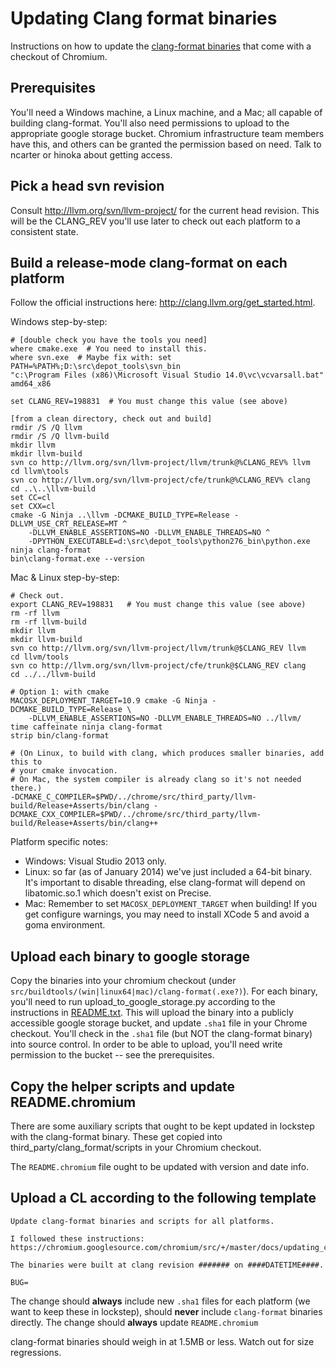 # Updating Clang format binaries

Instructions on how to update the [clang-format binaries](clang_format.md) that
come with a checkout of Chromium.

## Prerequisites

You'll need a Windows machine, a Linux machine, and a Mac; all capable of
building clang-format. You'll also need permissions to upload to the appropriate
google storage bucket. Chromium infrastructure team members have this, and
others can be granted the permission based on need. Talk to ncarter or hinoka
about getting access.

## Pick a head svn revision

Consult http://llvm.org/svn/llvm-project/ for the current head revision. This
will be the CLANG_REV you'll use later to check out each platform to a
consistent state.

## Build a release-mode clang-format on each platform

Follow the official instructions here:
http://clang.llvm.org/get_started.html.

Windows step-by-step:

```shell
# [double check you have the tools you need]
where cmake.exe  # You need to install this.
where svn.exe  # Maybe fix with: set PATH=%PATH%;D:\src\depot_tools\svn_bin
"c:\Program Files (x86)\Microsoft Visual Studio 14.0\vc\vcvarsall.bat" amd64_x86

set CLANG_REV=198831  # You must change this value (see above)

[from a clean directory, check out and build]
rmdir /S /Q llvm
rmdir /S /Q llvm-build
mkdir llvm
mkdir llvm-build
svn co http://llvm.org/svn/llvm-project/llvm/trunk@%CLANG_REV% llvm
cd llvm\tools
svn co http://llvm.org/svn/llvm-project/cfe/trunk@%CLANG_REV% clang
cd ..\..\llvm-build
set CC=cl
set CXX=cl
cmake -G Ninja ..\llvm -DCMAKE_BUILD_TYPE=Release -DLLVM_USE_CRT_RELEASE=MT ^
    -DLLVM_ENABLE_ASSERTIONS=NO -DLLVM_ENABLE_THREADS=NO ^
    -DPYTHON_EXECUTABLE=d:\src\depot_tools\python276_bin\python.exe
ninja clang-format
bin\clang-format.exe --version
```

Mac & Linux step-by-step:

```shell
# Check out.
export CLANG_REV=198831   # You must change this value (see above)
rm -rf llvm
rm -rf llvm-build
mkdir llvm
mkdir llvm-build
svn co http://llvm.org/svn/llvm-project/llvm/trunk@$CLANG_REV llvm
cd llvm/tools
svn co http://llvm.org/svn/llvm-project/cfe/trunk@$CLANG_REV clang
cd ../../llvm-build

# Option 1: with cmake
MACOSX_DEPLOYMENT_TARGET=10.9 cmake -G Ninja -DCMAKE_BUILD_TYPE=Release \
    -DLLVM_ENABLE_ASSERTIONS=NO -DLLVM_ENABLE_THREADS=NO ../llvm/
time caffeinate ninja clang-format
strip bin/clang-format

# (On Linux, to build with clang, which produces smaller binaries, add this to
# your cmake invocation.
# On Mac, the system compiler is already clang so it's not needed there.)
-DCMAKE_C_COMPILER=$PWD/../chrome/src/third_party/llvm-build/Release+Asserts/bin/clang -DCMAKE_CXX_COMPILER=$PWD/../chrome/src/third_party/llvm-build/Release+Asserts/bin/clang++
```

Platform specific notes:

*   Windows: Visual Studio 2013 only.
*   Linux: so far (as of January 2014) we've just included a 64-bit binary. It's
    important to disable threading, else clang-format will depend on
    libatomic.so.1 which doesn't exist on Precise.
*   Mac: Remember to set `MACOSX_DEPLOYMENT_TARGET` when building! If you get
    configure warnings, you may need to install XCode 5 and avoid a goma
    environment.

## Upload each binary to google storage

Copy the binaries into your chromium checkout (under
`src/buildtools/(win|linux64|mac)/clang-format(.exe?)`). For each binary, you'll
need to run upload_to_google_storage.py according to the instructions in
[README.txt](https://chromium.googlesource.com/chromium/buildtools/+/master/clang_format/README.txt).
This will upload the binary into a publicly accessible google storage bucket,
and update `.sha1` file in your Chrome checkout. You'll check in the `.sha1`
file (but NOT the clang-format binary) into source control. In order to be able
to upload, you'll need write permission to the bucket -- see the prerequisites.

## Copy the helper scripts and update README.chromium

There are some auxiliary scripts that ought to be kept updated in lockstep with
the clang-format binary. These get copied into
third_party/clang_format/scripts in your Chromium checkout.

The `README.chromium` file ought to be updated with version and date info.

## Upload a CL according to the following template

    Update clang-format binaries and scripts for all platforms.

    I followed these instructions:
    https://chromium.googlesource.com/chromium/src/+/master/docs/updating_clang_format_binaries.md

    The binaries were built at clang revision ####### on ####DATETIME####.

    BUG=

The change should **always** include new `.sha1` files for each platform (we
want to keep these in lockstep), should **never** include `clang-format`
binaries directly. The change should **always** update `README.chromium`

clang-format binaries should weigh in at 1.5MB or less. Watch out for size
regressions.
